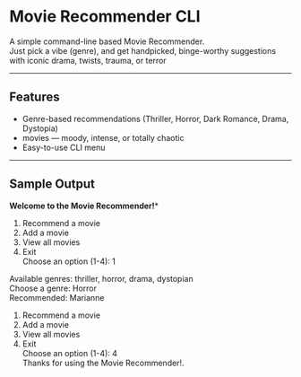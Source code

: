 # Movie Recommender CLI

A simple command-line based Movie Recommender.  
Just pick a vibe (genre), and get handpicked, binge-worthy suggestions with iconic drama, twists, trauma, or terror 

---

## Features

- Genre-based recommendations (Thriller, Horror, Dark Romance, Drama, Dystopia)
- movies — moody, intense, or totally chaotic
- Easy-to-use CLI menu


---

##  Sample Output

************Welcome to the Movie Recommender!*************<br>

1. Recommend a movie<br>
2. Add a movie<br>
3. View all movies<br>
4. Exit<br>
Choose an option (1-4): 1<br>

Available genres: thriller, horror, drama, dystopian<br>
Choose a genre: Horror<br>
Recommended: Marianne<br>

1. Recommend a movie<br>
2. Add a movie<br>
3. View all movies<br>
4. Exit<br>
Choose an option (1-4): 4<br>
Thanks for using the Movie Recommender!.
